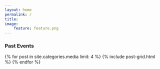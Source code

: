 ```yaml
---
layout: home
permalink: /
title:
image:
    feature: feature.png
---
```


<h3>Past Events</h3>

<div class="tiles">
{% for post in site.categories.media  limit: 4 %}
	{% include post-grid.html %}
{% endfor %}
</div><!-- /.tiles -->
